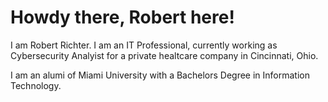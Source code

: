 # Howdy there, Robert here!

I am Robert Richter. I am an IT Professional, currently working as Cybersecurity Analyist for a private healtcare company in Cincinnati, Ohio.

I am an alumi of Miami University with a Bachelors Degree in Information Technology.


<!--
**therobertrich/therobertrich** is a ✨ _special_ ✨ repository because its `README.md` (this file) appears on your GitHub profile.

Here are some ideas to get you started:

- 🔭 I’m currently working on ...
- 🌱 I’m currently learning ...
- 👯 I’m looking to collaborate on ...
- 🤔 I’m looking for help with ...
- 💬 Ask me about ...
- 📫 How to reach me: ...
- 😄 Pronouns: ...
- ⚡ Fun fact: ...
-->
